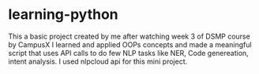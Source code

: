 # learning-python

This a basic project created by me after watching week 3 of DSMP course by CampusX I learned and applied OOPs concepts and made a meaningful script that uses API calls to do few NLP tasks like NER, Code genereation, intent analysis. 
I used nlpcloud api for this mini project.
